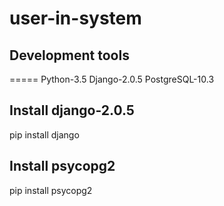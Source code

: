 # user-in-system

## Development tools
=====
Python-3.5
Django-2.0.5
PostgreSQL-10.3

## Install django-2.0.5

pip install django

## Install psycopg2

pip install psycopg2


